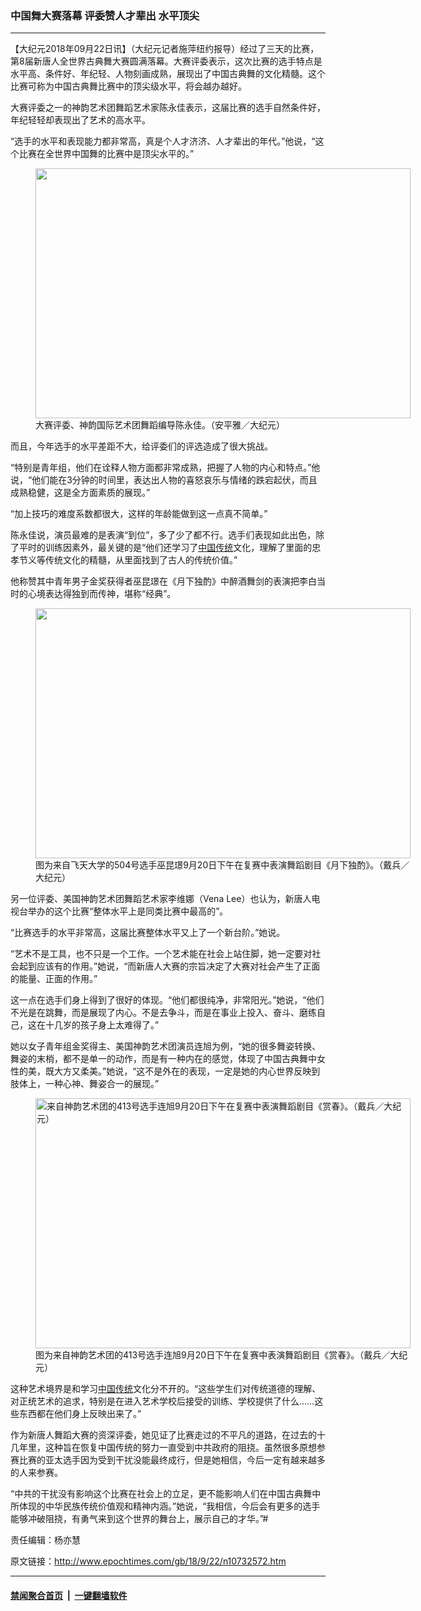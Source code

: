 ### 中国舞大赛落幕 评委赞人才辈出 水平顶尖
------------------------

<p>【大纪元2018年09月22日讯】（大纪元记者施萍纽约报导）经过了三天的比赛，第8届新唐人全世界古典舞大赛圆满落幕。大赛评委表示，这次比赛的选手特点是水平高、条件好、年纪轻、人物刻画成熟，展现出了中国古典舞的文化精髓。这个比赛可称为中国古典舞比赛中的顶尖级水平，将会越办越好。</p>
<p>大赛评委之一的神韵艺术团舞蹈艺术家陈永佳表示，这届比赛的选手自然条件好，年纪轻轻却表现出了艺术的高水平。</p>
<p>“选手的水平和表现能力都非常高，真是个人才济济、人才辈出的年代。”他说，“这个比赛在全世界中国舞的比赛中是顶尖水平的。”</p>
<figure id="attachment_10116270" style="width: 600px" class="wp-caption aligncenter"><a href="http://i.epochtimes.com/assets/uploads/2018/02/08ce312ddc0e0af547a0a3002eda4912-e1517825653732.jpg"><img class="size-large wp-image-10116270" src="http://i.epochtimes.com/assets/uploads/2018/02/08ce312ddc0e0af547a0a3002eda4912-600x400.jpg" alt="" width="600" height="400" /></a><figcaption class="wp-caption-text">大赛评委、神韵国际艺术团舞蹈编导陈永佳。（安平雅／大纪元）</figcaption></figure>
<p>而且，今年选手的水平差距不大，给评委们的评选造成了很大挑战。</p>
<p>“特别是青年组，他们在诠释人物方面都非常成熟，把握了人物的内心和特点。”他说，“他们能在3分钟的时间里，表达出人物的喜怒哀乐与情绪的跌宕起伏，而且成熟稳健，这是全方面素质的展现。”</p>
<p>“加上技巧的难度系数都很大，这样的年龄能做到这一点真不简单。”</p>
<p>陈永佳说，演员最难的是表演“到位”，多了少了都不行。选手们表现如此出色，除了平时的训练因素外，最关键的是“他们还学习了<a href="http://www.epochtimes.com/gb/tag/%E4%B8%AD%E5%9B%BD%E4%BC%A0%E7%BB%9F.html">中国传统</a>文化，理解了里面的忠孝节义等传统文化的精髓，从里面找到了古人的传统价值。”</p>
<p>他称赞其中青年男子金奖获得者巫昆璟在《月下独酌》中醉酒舞剑的表演把李白当时的心境表达得独到而传神，堪称“经典”。</p>
<figure id="attachment_10730029" style="width: 600px" class="wp-caption aligncenter"><a href="http://i.epochtimes.com/assets/uploads/2018/09/1809202032271973.jpg"><img class="size-large wp-image-10730029" src="http://i.epochtimes.com/assets/uploads/2018/09/1809202032271973-600x400.jpg" alt="" width="600" height="400" /></a><figcaption class="wp-caption-text">图为来自飞天大学的504号选手巫昆璟9月20日下午在复赛中表演舞蹈剧目《月下独酌》。（戴兵／大纪元）</figcaption></figure>
<p>另一位评委、美国神韵艺术团舞蹈艺术家李维娜（Vena Lee）也认为，新唐人电视台举办的这个比赛“整体水平上是同类比赛中最高的”。</p>
<p>“比赛选手的水平非常高，这届比赛整体水平又上了一个新台阶。”她说。</p>
<p>“艺术不是工具，也不只是一个工作。一个艺术能在社会上站住脚，她一定要对社会起到应该有的作用。”她说，“而新唐人大赛的宗旨决定了大赛对社会产生了正面的能量、正面的作用。”</p>
<p>这一点在选手们身上得到了很好的体现。“他们都很纯净，非常阳光。”她说，“他们不光是在跳舞，而是展现了内心。不是去争斗，而是在事业上投入、奋斗、磨练自己，这在十几岁的孩子身上太难得了。”</p>
<p>她以女子青年组金奖得主、美国神韵艺术团演员连旭为例，“她的很多舞姿转换、舞姿的末梢，都不是单一的动作，而是有一种内在的感觉，体现了中国古典舞中女性的美，既大方又柔美。”她说，“这不是外在的表现，一定是她的内心世界反映到肢体上，一种心神、舞姿合一的展现。”</p>
<figure id="attachment_10731559" style="width: 600px" class="wp-caption aligncenter"><a href="http://i.epochtimes.com/assets/uploads/2018/09/D013899.jpg"><img class="size-large wp-image-10731559" src="http://i.epochtimes.com/assets/uploads/2018/09/D013899-600x400.jpg" alt="来自神韵艺术团的413号选手连旭9月20日下午在复赛中表演舞蹈剧目《赏春》。（戴兵／大纪元）" width="600" height="400" /></a><figcaption class="wp-caption-text">图为来自神韵艺术团的413号选手连旭9月20日下午在复赛中表演舞蹈剧目《赏春》。（戴兵／大纪元）</figcaption></figure>
<p>这种艺术境界是和学习<a href="http://www.epochtimes.com/gb/tag/%E4%B8%AD%E5%9B%BD%E4%BC%A0%E7%BB%9F.html">中国传统</a>文化分不开的。“这些学生们对传统道德的理解、对正统艺术的追求，特别是在进入艺术学校后接受的训练、学校提供了什么……这些东西都在他们身上反映出来了。”</p>
<p>作为新唐人舞蹈大赛的资深评委，她见证了比赛走过的不平凡的道路，在过去的十几年里，这种旨在恢复中国传统的努力一直受到中共政府的阻挠。虽然很多原想参赛比赛的亚太选手因为受到干扰没能最终成行，但是她相信，今后一定有越来越多的人来参赛。</p>
<p>“中共的干扰没有影响这个比赛在社会上的立足，更不能影响人们在中国古典舞中所体现的中华民族传统价值观和精神内涵。”她说，“我相信，今后会有更多的选手能够冲破阻挠，有勇气来到这个世界的舞台上，展示自己的才华。”#</p>
<p>责任编辑：杨亦慧</p>

原文链接：http://www.epochtimes.com/gb/18/9/22/n10732572.htm


------------------------
#### [禁闻聚合首页](https://github.com/gfw-breaker/banned-news/blob/master/README.md) &nbsp;|&nbsp;  [一键翻墙软件](https://github.com/gfw-breaker/nogfw/blob/master/README.md)